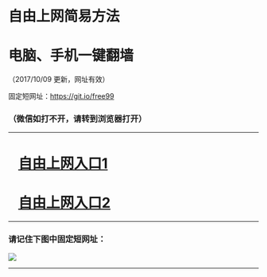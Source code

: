 ﻿# 自由上网简易方法

# 电脑、手机一键翻墙

（2017/10/09 更新，网址有效）

固定短网址：https://git.io/free99

### （微信如打不开，请转到浏览器打开）


***





# &nbsp;&nbsp; <a href="http://ft2913121414.fwq-tz-1001.info/fwqtz01.html?t=100900117019 " target="_blank">自由上网入口1</a>
# &nbsp;&nbsp; <a href="http://ft1973516397.fwq-tz-1002.info/fwqtz02.html?t=10090018714 " target="_blank">自由上网入口2</a>
***

### 请记住下图中固定短网址：

<img src="https://s3-us-west-2.amazonaws.com/fwq-1001/yjfq-20170905okok.png" /> 


***

